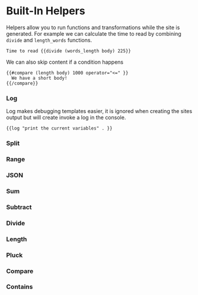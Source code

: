 # Built-In Helpers

Helpers allow you to run functions and transformations while the site is generated. For example we can calculate the time to read by combining `divide` and `length_words` functions. 

```text
Time to read {{divide (words_length body) 225}}
```

We can also skip content if a condition happens

```text
{{#compare (length body) 1000 operator="<=" }}
  We have a short body!
{{/compare}}
```

### Log

Log makes debugging templates easier, it is ignored when creating the sites output but will create invoke a log in the console. 

```text
{{log "print the current variables" . }}
```

### Split

### Range

### JSON

### Sum

### Subtract

### Divide

### Length

### Pluck

### Compare

### Contains



